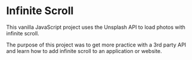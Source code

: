 # Infinite Scroll

This vanilla JavaScript project uses the Unsplash API to load photos with infinite scroll.

The purpose of this project was to get more practice with a 3rd party API and learn how to add infinite scroll to an application or website.
